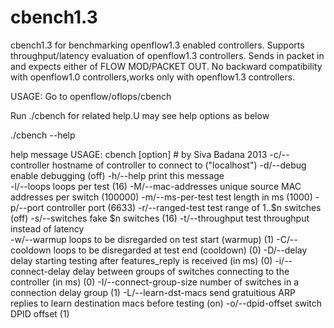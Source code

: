 cbench1.3
=========

cbench1.3 for benchmarking openflow1.3 enabled controllers.
Supports throughput/latency evaluation of openflow1.3 controllers.
Sends in packet in and expects either of FLOW MOD/PACKET OUT.
No backward compatibility with openflow1.0 controllers,works only with openflow1.3 controllers.

USAGE: Go to openflow/oflops/cbench 

Run ./cbench for related help.U may see help options as below

./cbench --help


help message
USAGE: cbench [option]  # by Siva Badana 2013
   -c/--controller              <str> hostname of controller to connect to     ("localhost")
   -d/--debug                         enable debugging                         (off)
   -h/--help                          print this message                      
   -l/--loops                   <int> loops per test                           (16)
   -M/--mac-addresses           <int> unique source MAC addresses per switch   (100000)
   -m/--ms-per-test             <int> test length in ms                        (1000)
   -p/--port                    <int> controller port                          (6633)
   -r/--ranged-test                   test range of 1..$n switches             (off)
   -s/--switches                <int> fake $n switches                         (16)
   -t/--throughput                    test throughput instead of latency      
   -w/--warmup                  <int> loops to be disregarded on test start (warmup) (1)
   -C/--cooldown                <int> loops to be disregarded at test end (cooldown) (0)
   -D/--delay                   <int> delay starting testing after features_reply is received (in ms) (0)
   -i/--connect-delay           <int> delay between groups of switches connecting to the controller (in ms) (0)
   -I/--connect-group-size      <int> number of switches in a connection delay group (1)
   -L/--learn-dst-macs                send gratuitious ARP replies to learn destination macs before testing (on)
   -o/--dpid-offset             <int> switch DPID offset                       (1)

